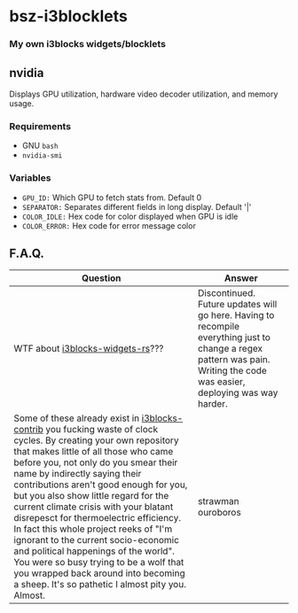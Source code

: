 # bsz-i3blocklets
### My own i3blocks widgets/blocklets

## nvidia
Displays GPU utilization, hardware video decoder utilization, and memory usage.

### Requirements
  * GNU `bash`
  * `nvidia-smi`

### Variables
  * `GPU_ID:` Which GPU to fetch stats from. Default 0
  * `SEPARATOR:` Separates different fields in long display. Default '|'
  * `COLOR_IDLE:` Hex code for color displayed when GPU is idle
  * `COLOR_ERROR:` Hex code for error message color

## F.A.Q.
Question|Answer
---|---
WTF about [i3blocks-widgets-rs](https://github.com/Beinsezii/i3blocks-widgets-rs)???|Discontinued. Future updates will go here. Having to recompile everything just to change a regex pattern was pain. Writing the code was easier, deploying was way harder.
Some of these already exist in [i3blocks-contrib](https://github.com/vivien/i3blocks-contrib) you fucking waste of clock cycles. By creating your own repository that makes little of all those who came before you, not only do you smear their name by indirectly saying their contributions aren't good enough for you, but you also show little regard for the current climate crisis with your blatant disrepesct for thermoelectric efficiency. In fact this whole project reeks of "I'm ignorant to the current socio-economic and political happenings of the world". You were so busy trying to be a wolf that you wrapped back around into becoming a sheep. It's so pathetic I almost pity you. Almost.|strawman ouroboros
